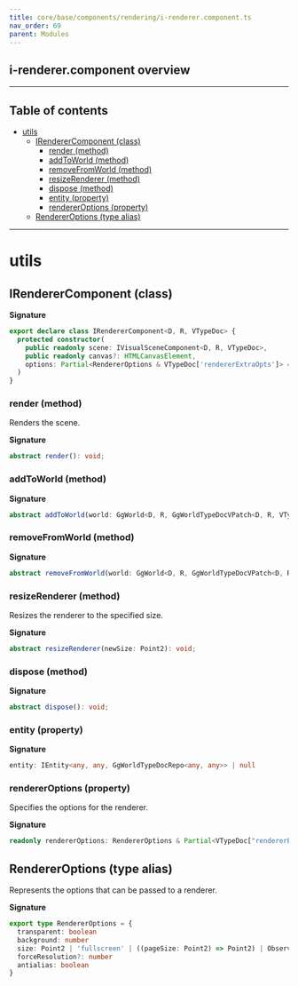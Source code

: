 ```yaml
---
title: core/base/components/rendering/i-renderer.component.ts
nav_order: 69
parent: Modules
---
```


## i-renderer.component overview

---

<h2 class="text-delta">Table of contents</h2>

- [utils](#utils)
  - [IRendererComponent (class)](#irenderercomponent-class)
    - [render (method)](#render-method)
    - [addToWorld (method)](#addtoworld-method)
    - [removeFromWorld (method)](#removefromworld-method)
    - [resizeRenderer (method)](#resizerenderer-method)
    - [dispose (method)](#dispose-method)
    - [entity (property)](#entity-property)
    - [rendererOptions (property)](#rendereroptions-property)
  - [RendererOptions (type alias)](#rendereroptions-type-alias)

---

# utils

## IRendererComponent (class)

**Signature**

```ts
export declare class IRendererComponent<D, R, VTypeDoc> {
  protected constructor(
    public readonly scene: IVisualSceneComponent<D, R, VTypeDoc>,
    public readonly canvas?: HTMLCanvasElement,
    options: Partial<RendererOptions & VTypeDoc['rendererExtraOpts']> = {}
  )
}
```

### render (method)

Renders the scene.

**Signature**

```ts
abstract render(): void;
```

### addToWorld (method)

**Signature**

```ts
abstract addToWorld(world: GgWorld<D, R, GgWorldTypeDocVPatch<D, R, VTypeDoc>>): void;
```

### removeFromWorld (method)

**Signature**

```ts
abstract removeFromWorld(world: GgWorld<D, R, GgWorldTypeDocVPatch<D, R, VTypeDoc>>): void;
```

### resizeRenderer (method)

Resizes the renderer to the specified size.

**Signature**

```ts
abstract resizeRenderer(newSize: Point2): void;
```

### dispose (method)

**Signature**

```ts
abstract dispose(): void;
```

### entity (property)

**Signature**

```ts
entity: IEntity<any, any, GgWorldTypeDocRepo<any, any>> | null
```

### rendererOptions (property)

Specifies the options for the renderer.

**Signature**

```ts
readonly rendererOptions: RendererOptions & Partial<VTypeDoc["rendererExtraOpts"]>
```

## RendererOptions (type alias)

Represents the options that can be passed to a renderer.

**Signature**

```ts
export type RendererOptions = {
  transparent: boolean
  background: number
  size: Point2 | 'fullscreen' | ((pageSize: Point2) => Point2) | Observable<Point2>
  forceResolution?: number
  antialias: boolean
}
```
